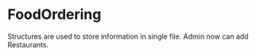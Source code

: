 # FoodOrdering
Structures are used to store information in single file.
Admin now can add Restaurants.


